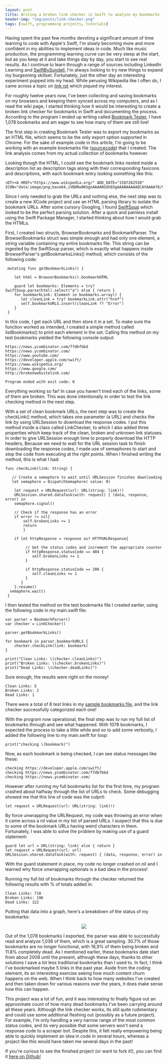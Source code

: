 ```yaml
---
layout: post
title: Writing a broken link checker in Swift to analyze my bookmarks
header-img: "img/posts/link-checker.png"
tags: [swift, programming projects, tutorials]
---
```


Having spent the past few months devoting a significant amount of time learning to code with Apple's Swift, I'm slowly becoming more and more confident in my abilities to implement ideas in code. Much like music production, the programming learning curve can be very steep at the start, but as you keep at it and take things day by day, you start to see real results. As I continue to learn through a range of sources including LinkedIn Learning and [SwiftBySundell](https://swiftbysundell.com), I'm always looking to try new things to expand my burgeoning skillset. Fortunately, just the other day an interesting experiment popped into my head. While perusing Wikipedia like I often do, I came across a topic on [link rot](https://en.wikipedia.org/wiki/Link_rot) which piqued my interest. 

For roughly twelve years now, I've been collecting and saving bookmarks on my browsers and keeping them synced across my computers, and as I read the wiki page, I started thinking how it would be interesting to create a broken link checker for bookmarks in Swift and documenting the process. According to the program I ended up writing called [Bookmark Tester](https://github.com/markjamesm/bookmark-tester), I have 1,078 bookmarks and am eager to see how many of them are still live!

The first step in creating Bookmark Tester was to export my bookmarks as an HTML file, which seems to be the only export option supported in Chrome. For the sake of example code in this article, I'm going to be working with an example bookmarks file ([sourcecode](https://markjames.dev/samplebookmarks.html)) that I created. The link analysis comes from my actual collection of bookmarks however. 

Looking though the HTML, I could see the bookmark links nested inside a description list as description tags along with their corresponding favicons and descriptions, with each bookmark entry looking something like this:

 ```
 <DT><A HREF="https://www.wikipedia.org/" ADD_DATE="1587262550" ICON="data:image/png;base64,iVBORw0KGgoAAAANSUhEUgAAABAAAAAQCAYAAAAf8/9hAAABO0lEQVQ4jaWTMaoCMRCG/wnvDtELmHaxdAmIXcheZA9hYeMNxNZqsc81lu0X+2VLTzBj8V5C8uQ9UAcG5k+YP5kvhPATzCx4IZRSBAD0TnNuQu82J5NPmgFADcMAay2UUjifzwAA733S8zzDWgtrLeZ5xvV6xXK5hPcet9vte/5pmoSIJIQgURtj5HQ6CTOLc06maRJmFmaWuq5TjVg454qNrutEay0hBDkej8V6NC4M+r4XANL3fdo0xogxJul4UK4TxPV6Decc9vt9ArTb7XC/35MehgFVVZUUc7cQghCRjOOYTtNaS9d1wszStm3BgpnlKzfz3mO1WuFyuWCz2aBpGlhrcTgcsN1uAQCLxeLvG0RIRJRmjS9U13XB5wlinlrrgnTbtk/w/jWIDPL8PXvMzz9TzuLVZgB4AExRsO8ga8hoAAAAAElFTkSuQmCC">Wikipedia</A>
```
 
 Since I only needed to grab the URLs and nothing else, the next step was to create a new XCode project and use an HTML parsing library to isolate the bookmark URLs. After some cursory Googling, I found [SwiftSoup](https://github.com/scinfu/SwiftSoup) which looked to be the perfect parsing solution. After a quick and painless install using the Swift Package Manager, I started thinking about how I would grab the HTMLs. 
 
 First, I created two structs, BrowserBookmarks and BookmarkParser. The BrowserBookmarks struct was simple enough and had only one element, a string variable containing my entire bookmarks file. This string can be ingested by the SwiftSoup parser, which is exactly what happens inside BrowserParser's getBookmarksLinks() method, which consists of the following code:
 
     mutating func getBookmarkLinks() {
             
        let html = BrowserBookmarks().bookmarkHTML
         
        guard let bookmarks: Elements = try? SwiftSoup.parse(html).select("a") else { return }
        for bookmarkLink: Element in bookmarks.array() {
           let cleanLink = try? bookmarkLink.attr("href")
           self.bookmarkURLS.insert(cleanLink ?? "Error")
        }
     }   

In this code, I get each URL and then store it in a set. To make sure the function worked as intended, I created a simple method called listBookmarks() to print each element in the set. Calling this method on my test bookmarks yielded the following console output:

````
https://news.ycombinator.com/ffdbfbbd
https://news.ycombinator.com/
https://www.youtube.com/
https://developer.apple.com/swift/
https://www.wikipedia.org/
https://www.google.com/
http://brokenwebsitelink.com/

Program ended with exit code: 0
````

Everything working so far! In case you haven't tried each of the links, some of them are broken. This was done intentionally in order to test the link checking method in the next step.

With a set of clean bookmark URLs, the next step was to create the checkLink() method, which takes one parameter (a URL) and checks the link by using URLSession to download the response codes. I put this method inside a class called LinkChecker, to which I also added three properties which keep track of the clean, broken and unknown link statuses. In order to give URLSession enough time to properly download the HTTP headers, Because we need to wait for the URL session task to finish downloading the response codes, I made use of semaphores to start and stop the code from executing at the right points. When I finished writing the method, this is what I had:

```
func checkLink(link: String) {
           
   // Create a semaphore to wait until URLSession finishes downloading
   let semaphore = DispatchSemaphore( value: 0)
           
    let request = URLRequest(url: URL(string: link)!)
    URLSession.shared.dataTask(with: request) { (data, response, error) in
    semaphore.signal()
    
    // Check if the response has an error
    if error != nil{
        self.brokenLinks += 1
        return
        }

    if let httpResponse = response as? HTTPURLResponse{
               
         // Get the status codes and increment the appropriate counter
         if httpResponse.statusCode == 404 {
            self.brokenLinks += 1
         }
                  
         if httpResponse.statusCode == 200 {
            self.cleanLinks += 1
         }
       }
    }.resume()
  semaphore.wait()     
 }
```

I then tested the method on the test bookmarks file I created earlier, using the following code in my main.swift file:

``` 
var parser = BookmarkParser()
var checker = LinkChecker()

parser.getBookmarkLinks()

for bookmark in parser.bookmarkURLS {
    checker.checkLink(link: bookmark)
}

print("Clean Links: \(checker.cleanLinks)")
print("Broken Links: \(checker.brokenLinks)")
print("Dead Links: \(checker.deadLinks)")
```
Sure enough, the results were right on the money!

```
Clean Links: 5
Broken Links: 2
Dead Links: 1
```
There were a total of 8 test links in my [sample bookmarks file](https://markjames.dev/samplebookmarks.html), and the link checker successfully categorized each one! 

With the program now operational, the final step was to run my full list of bookmarks through and see what happened. With 1078 bookmarks, I expected the process to take a little while and so to add some verbosity, I added the following line to my main.swift for loop:

``
    print("checking \(bookmark)")
``

Now, as each bookmark is being checked, I can see status messages like these: 

```
checking https://developer.apple.com/swift/
checking https://news.ycombinator.com/ffdbfbbd
checking https://news.ycombinator.com/
```

However after running my full bookmarks list for the first time, my program crashed about halfway through the list of URLs to check. Some debugging showed me that this line of code was the culprit:

```
let request = URLRequest(url: URL(string: link)!)
```

By force unwrapping the URLRequest, my code was throwing an error when it came across a nil value in my list of parsed URLs. I suspect that this is due to some of the bookmark URLs having weird characters in them. Fortunately, I was able to solve the problem by making use of a guard statement:

```
guard let url = URL(string: link) else { return }
let request = URLRequest(url: url)
URLSession.shared.dataTask(with: request) { (data, response, error) in
```

With the guard statement in place, my code no longer crashed on nil and I learned why force unwrapping optionals is a bad idea in the process!

Running my full list of bookmarks through the checker returned the following results with % of totals added in:

```
Clean Links: 718
Broken Links: 196
Dead Links: 122
```

Putting that data into a graph, here's a breakdown of the status of my bookmarks: 

<center><img src="https://user-images.githubusercontent.com/20845425/79681463-76939280-81e8-11ea-9b77-2c5b6ed534f9.png" /></center>

Out of the 1,078 bookmarks I exported, the parser was able to successfully read and analyze 1,036 of them, which is a great sampling. 30.7% of those bookmarks are no longer functional, with 18,9% of them being broken and 11.8% completely dead. As I mentioned earlier, these bookmarks date start from about 2008 until the present, although these days, thanks to other solutions I save a lot less traditional bookmarks than I used to. In fact, I think I've bookmarked maybe 5 links in the past year. Aside from the coding element, its an interesting exercise seeing how much content churn happens on the web. When I think back to how many websites I've created and then taken down for various reasons over the years, it does make sense how this can happen.

This project was a lot of fun, and it was interesting to finally figure out an approximate count of how many dead bookmarks I've been carrying around all these years. Although the link checker works, its still quite rudimentary and could use some additional fleshing out (possibly as a future project). For example, I'm only handling a very narrow range of the most common status codes, and its very possible that some servers won't send a response code to a scraper bot. Despite this, it felt really empowering being able to quickly implement an idea in code in several hours, whereas a project like this would have taken me several days in the past!   

If you're curious to see the finished project (or want to fork it!), you can find it [here on Github!](https://github.com/markjamesm/bookmark-tester)